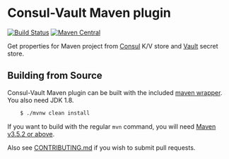 # Consul-Vault Maven plugin

[![Build Status](https://travis-ci.org/fedyafed/consul-vault-maven-plugin.svg?branch=master)](https://travis-ci.org/fedyafed/consul-vault-maven-plugin)
[![Maven Central](https://maven-badges.herokuapp.com/maven-central/com.github.fedyafed/consul-vault-maven-plugin/badge.svg?style=flat)](http://search.maven.org/#search%7Cga%7C1%7Cg%3A%22com.github.fedyafed%22%20AND%20a%3A%22consul-vault-maven-plugin%22)

Get properties for Maven project from [Consul](https://www.consul.io/) K/V store and 
[Vault](https://www.vaultproject.io/) secret store.

## Building from Source
Consul-Vault Maven plugin can be built with the included
[maven wrapper](https://github.com/takari/maven-wrapper). You also need JDK 1.8.

```bash
	$ ./mvnw clean install
```

If you want to build with the regular `mvn` command, you will need
[Maven v3.5.2 or above](https://maven.apache.org/run-maven/index.html).


Also see [CONTRIBUTING.md](CONTRIBUTING.md) if you wish to submit pull requests.

